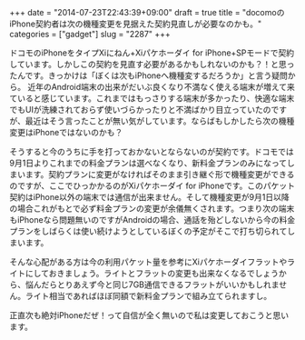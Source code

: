 +++
date = "2014-07-23T22:43:39+09:00"
draft = true
title = "docomoのiPhone契約者は次の機種変更を見据えた契約見直しが必要なのかも。"
categories = ["gadget"]
slug = "2287"
+++

ドコモのiPhoneをタイプXiにねん+Xiパケホーダイ for iPhone+SPモードで契約しています。しかしこの契約を見直す必要があるかもしれないのかも？！と思ったんです。きっかけは「ぼくは次もiPhoneへ機種変するだろうか」と言う疑問から。
近年のAndroid端末の出来がだいぶ良くなり不満なく使える端末が増えて来ていると感じています。これまではもっさりする端末が多かったり、快適な端末でもUIが洗練されておらず使いづらかったりと不満ばかり目立っていたのですが、最近はそう言ったことが無い気がしています。ならばもしかしたら次の機種変更はiPhoneではないのかも？

そうすると今のうちに手を打っておかないとならないのが契約です。ドコモでは9月1日よりこれまでの料金プランは選べなくなり、新料金プランのみになってしまいます。契約プランに変更がなければそのまま引き継ぐ形で機種変更ができるのですが、ここでひっかかるのがXiパケホーダイ for iPhoneです。このパケット契約はiPhone以外の端末では通信が出来ません。そして機種変更が9月1日以降の場合これがもとで必ず料金プランの変更が余儀無くされます。つまり次の端末もiPhoneなら問題無いのですがAndroidの場合、通話を殆どしないから今の料金プランをしばらくは使い続けようとしているぼくの予定がそこで打ち切られてしまいます。

そんな心配がある方は今の利用パケット量を参考にXiパケホーダイフラットやライトにしておきましょう。ライトとフラットの変更も出来なくなるでしょうから、悩んだらとりあえず今と同じ7GB通信できるフラットがいいかもしれません。ライト相当であればほぼ同額で新料金プランで組み立てられますし。

正直次も絶対iPhoneだぜ！って自信が全く無いので私は変更しておこうと思います。
